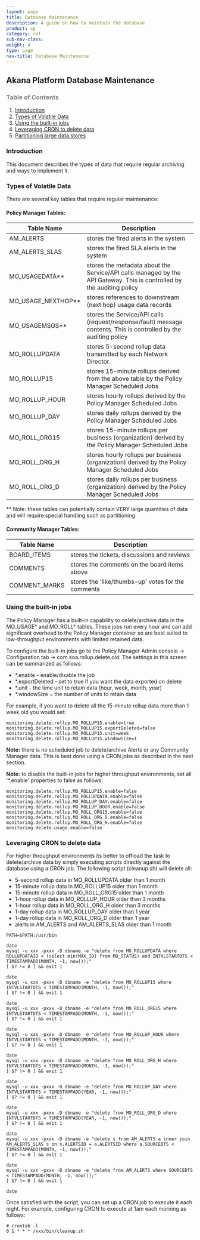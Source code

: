 ```yaml
---
layout: page
title: Database Maintenance
description: A guide on how to maintain the database
product: sp
category: ref
sub-nav-class: 
weight: 4
type: page
nav-title: Database Maintenance
---
```


Akana Platform Database Maintenance
-------------------------------------

<h3 style="color: grey;">Table of Contents</h3>
<ol class="table_of_contents">
	<li><a href="#introduction">Introduction</a></li>
	<li><a href="#data">Types of Volatile Data</a></li>
	<li><a href="#built-in">Using the built-in jobs</a></li>
	<li><a href="#using-cron">Leveraging CRON to delete data</a></li>
	<li><a href="#partitioning">Partitioning large data stores</a></li>
</ol>

### <a name="introduction"></a>Introduction

This document describes the types of data that require regular archiving and ways to implement it.

### <a name="data"></a>Types of Volatile Data

There are several key tables that require regular maintenance:

#### Policy Manager Tables:

| Table Name| Description|
| ------ | ------- |
| AM_ALERTS |  stores the fired alerts in the system
| AM\_ALERTS_SLAS | stores the fired SLA alerts in the system
| MO_USAGEDATA\** |  stores the metadata about the Service/API calls managed by the API Gateway. This is controlled by the auditing policy
| MO\_USAGE_NEXTHOP\** |  stores references to downstream (next hop) usage data records
| MO_USAGEMSGS\** |  stores the Service/API calls (request/response/fault) message contents. This is controlled by the auditing policy
| MO_ROLLUPDATA |  stores 5-second rollup data transmitted by each Network Director.
| MO_ROLLUP15 |  stores 15-minute rollups derived from the above table by the Policy Manager Scheduled Jobs
| MO\_ROLLUP_HOUR |  stores hourly rollups derived by the Policy Manager Scheduled Jobs
| MO\_ROLLUP_DAY | stores daily rollups derived by the Policy Manager Scheduled Jobs
| MO\_ROLL_ORG15 | stores 15-minute rollups per business (organization) derived by the Policy Manager Scheduled Jobs
| MO\_ROLL\_ORG_H | stores hourly rollups per business (organization) derived by the Policy Manager Scheduled Jobs
| MO\_ROLL\_ORG_D | stores daily rollups per business (organization) derived by the Policy Manager Scheduled Jobs


** Note: these tables can potentially contain VERY large quantities of data and will require special handling such as partitioning


#### Community Manager Tables:

| Table Name| Description|
| ------ | ------- |
| BOARD_ITEMS |  stores the tickets, discussions and reviews
| COMMENTS |  stores the comments on the board items above
| COMMENT_MARKS | stores the 'like/thumbs-up' votes for the comments


### <a name="built-in"></a>Using the built-in jobs

The Policy Manager has a built-in capability to delete/archive data in the MO\_USAGE* and MO\_ROLL* tables. These jobs run every hour and can add significant overhead to the Policy Manager container so are best suited to low-throughput environments with limited retained data. 

To configure the built-in jobs go to the Policy Manager Admin console -> Configuration tab -> com.soa.rollup.delete.old. The settings in this screen can be summarized as follows:

* *.enable - enable/disable the job
* *.exportDeleted - set to true if you want the data exported on delete
* *.unit - the time unit to retain data (hour, week, month, year)
* *.windowSize = the number of units to retain data

For example, if you want to delete all the 15-minute rollup data more than 1 week old you would set:

```
monitoring.delete.rollup.MO_ROLLUP15.enable=true
monitoring.delete.rollup.MO_ROLLUP15.exportDeleted=false
monitoring.delete.rollup.MO_ROLLUP15.unit=week
monitoring.delete.rollup.MO_ROLLUP15.windowSize=1
```	

**Note:** there is no scheduled job to delete/archive Alerts or any Community Manager data. This is best done using a CRON jobs as described in the next section.

**Note:** to disable the built-in jobs for higher throughput environments, set all '*.enable' properties to false as follows:

```
monitoring.delete.rollup.MO_ROLLUP15.enable=falsemonitoring.delete.rollup.MO_ROLLUPDATA.enable=falsemonitoring.delete.rollup.MO_ROLLUP_DAY.enable=falsemonitoring.delete.rollup.MO_ROLLUP_HOUR.enable=falsemonitoring.delete.rollup.MO_ROLL_ORG15.enable=false
monitoring.delete.rollup.MO_ROLL_ORG_D.enable=false
monitoring.delete.rollup.MO_ROLL_ORG_H.enable=false
monitoring.delete.usage.enable=false
```

### <a name="using-cron"></a>Leveraging CRON to delete data

For higher throughput environments its better to offload the task to delete/archive data by simply executing scripts directly against the database using a CRON job. The following script (cleanup.sh) will delete all:

* 5-second rollup data in MO_ROLLUPDATA older than 1 month
* 15-minute rollup data in MO_ROLLUP15 older than 1 month
* 15-minute rollup data in MO\_ROLL_ORG15 older than 1 month
* 1-hour rollup data in MO\_ROLLUP_HOUR older than 3 months
* 1-hour rollup data in MO\_ROLL\_ORG_H older than 3 months
* 1-day rollup data in MO\_ROLLUP_DAY older than 1 year
* 1-day rollup data in MO\_ROLL\_ORG_D older than 1 year
* alerts in AM_ALERTS and AM_ALERTS_SLAS older than 1 month

```
PATH=$PATH:/usr/bin

date
mysql -u xxx -pxxx -D dbname -e "delete from MO_ROLLUPDATA where ROLLUPDATAID < (select min(MAX_ID) from MO_STATUS) and INTVLSTARTDTS < TIMESTAMPADD(MONTH, -1, now());"
[ $? != 0 ] && exit 1

date
mysql -u xxx -pxxx -D dbname -e "delete from MO_ROLLUP15 where INTVLSTARTDTS < TIMESTAMPADD(MONTH, -1, now());"
[ $? != 0 ] && exit 1

date
mysql -u xxx -pxxx -D dbname -e "delete from MO_ROLL_ORG15 where INTVLSTARTDTS < TIMESTAMPADD(MONTH, -1, now());"
[ $? != 0 ] && exit 1

date
mysql -u xxx -pxxx -D dbname -e "delete from MO_ROLLUP_HOUR where INTVLSTARTDTS < TIMESTAMPADD(MONTH, -3, now());"
[ $? != 0 ] && exit 1

date
mysql -u xxx -pxxx -D dbname -e "delete from MO_ROLL_ORG_H where INTVLSTARTDTS < TIMESTAMPADD(MONTH, -3, now());"
[ $? != 0 ] && exit 1

date
mysql -u xxx -pxxx -D dbname -e "delete from MO_ROLLUP_DAY where INTVLSTARTDTS < TIMESTAMPADD(YEAR, -1, now());"
[ $? != 0 ] && exit 1

date
mysql -u xxx -pxxx -D dbname -e "delete from MO_ROLL_ORG_D where INTVLSTARTDTS < TIMESTAMPADD(YEAR, -1, now());"
[ $? != 0 ] && exit 1

date
mysql -u xxx -pxxx -D dbname -e "delete s from AM_ALERTS a inner join AM_ALERTS_SLAS s on s.ALERTSID = a.ALERTSID where a.SOURCEDTS < TIMESTAMPADD(MONTH, -1, now());"
[ $? != 0 ] && exit 1

date
mysql -u xxx -pxxx -D dbname -e "delete from AM_ALERTS where SOURCEDTS < TIMESTAMPADD(MONTH, -1, now());"
[ $? != 0 ] && exit 1

date

```

Once satisfied with the script, you can set up a CRON job to execute it each night. For example, configuring CRON to execute at 1am each morning as follows:

```
# crontab -l
0 1 * * * /xxx/bin/cleanup.sh
```